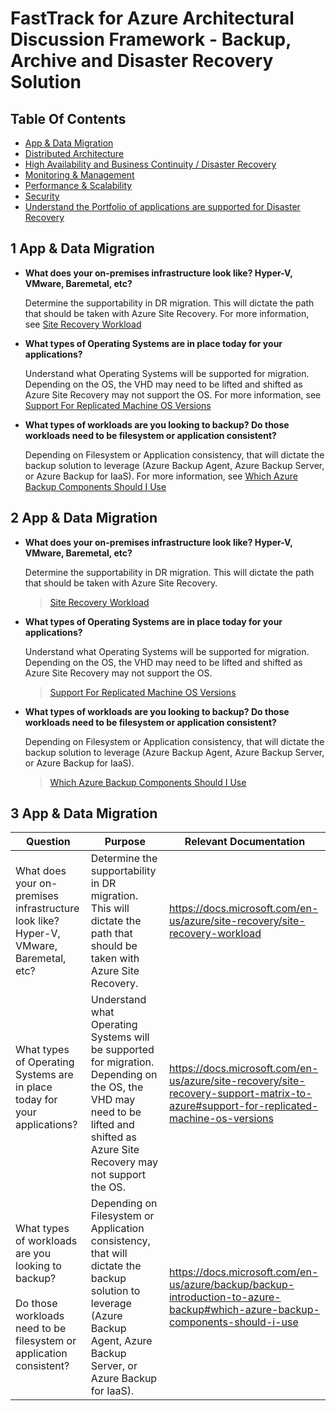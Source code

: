 # FastTrack for Azure Architectural Discussion Framework - Backup, Archive and Disaster Recovery Solution

## Table Of Contents

* [App & Data Migration](#app---data-migration)
* [Distributed Architecture](#distributed-architecture)
* [High Availability and Business Continuity / Disaster Recovery](#high-availability-and-business-continuity---disaster-recovery)
* [Monitoring &amp; Management](#monitoring--amp--management)
* [Performance &amp; Scalability](#performance--amp--scalability)
* [Security](#security)
* [Understand the Portfolio of applications are supported for Disaster Recovery](#understand-the-portfolio-of-applications-are-supported-for-disaster-recovery)

## 1 App & Data Migration   
* **What does your on-premises infrastructure look like? Hyper-V, VMware, Baremetal, etc?**

    Determine the supportability in DR migration. This will dictate the path that should be taken with Azure Site Recovery. For more information, see [Site Recovery Workload](https://docs.microsoft.com/en-us/azure/site-recovery/site-recovery-workload)

* **What types of Operating Systems are in place today for your applications?**

    Understand what Operating Systems will be supported for migration. Depending on the OS, the VHD may need to be lifted and shifted as Azure Site Recovery may not support the OS. For more information, see [Support For Replicated Machine OS Versions](https://docs.microsoft.com/en-us/azure/site-recovery/site-recovery-support-matrix-to-azure#support-for-replicated-machine-os-versions)

* **What types of workloads are you looking to backup? Do those workloads need to be filesystem or application consistent?**

    Depending on Filesystem or Application consistency, that will dictate the backup solution to leverage (Azure Backup Agent, Azure Backup Server, or Azure Backup for IaaS). For more information, see [Which Azure Backup Components Should I Use](https://docs.microsoft.com/en-us/azure/backup/backup-introduction-to-azure-backup#which-azure-backup-components-should-i-use)

## 2 App & Data Migration   
* **What does your on-premises infrastructure look like? Hyper-V, VMware, Baremetal, etc?**

    Determine the supportability in DR migration. This will dictate the path that should be taken with Azure Site Recovery.     
    
    > [Site Recovery Workload](https://docs.microsoft.com/en-us/azure/site-recovery/site-recovery-workload)

* **What types of Operating Systems are in place today for your applications?**

    Understand what Operating Systems will be supported for migration. Depending on the OS, the VHD may need to be lifted and shifted as Azure Site Recovery may not support the OS. 
    
    > [Support For Replicated Machine OS Versions](https://docs.microsoft.com/en-us/azure/site-recovery/site-recovery-support-matrix-to-azure#support-for-replicated-machine-os-versions)

* **What types of workloads are you looking to backup? Do those workloads need to be filesystem or application consistent?**

    Depending on Filesystem or Application consistency, that will dictate the backup solution to leverage (Azure Backup Agent, Azure Backup Server, or Azure Backup for IaaS). 
    
    > [Which Azure Backup Components Should I Use](https://docs.microsoft.com/en-us/azure/backup/backup-introduction-to-azure-backup#which-azure-backup-components-should-i-use)

## 3 App & Data Migration   

| **Question**| **Purpose**| **Relevant Documentation**   |  
|---|---|---|  
| What does your on-premises infrastructure look like? Hyper-V, VMware, Baremetal, etc?| Determine the supportability in DR migration. This will dictate the path that should be taken with Azure Site Recovery.| [https://docs.microsoft.com/en-us/azure/site-recovery/site-recovery-workload ][1]  |  
| What types of Operating Systems are in place today for your applications? &nbsp;| Understand what Operating Systems will be supported for migration. Depending on the OS, the VHD may need to be lifted and shifted as Azure Site Recovery may not support the OS. &nbsp;| [https://docs.microsoft.com/en-us/azure/site-recovery/site-recovery-support-matrix-to-azure#support-for-replicated-machine-os-versions ][2]  |  
| What types of workloads are you looking to backup?<br><br>Do those workloads need to be filesystem or application consistent?| Depending on Filesystem or Application consistency, that will dictate the backup solution to leverage (Azure Backup Agent, Azure Backup Server, or Azure Backup for IaaS).| [https://docs.microsoft.com/en-us/azure/backup/backup-introduction-to-azure-backup#which-azure-backup-components-should-i-use ][3]  |  


[1]: https://docs.microsoft.com/en-us/azure/site-recovery/site-recovery-workload
[2]: https://docs.microsoft.com/en-us/azure/site-recovery/site-recovery-support-matrix-to-azure#support-for-replicated-machine-os-versions
[3]: https://docs.microsoft.com/en-us/azure/backup/backup-introduction-to-azure-backup#which-azure-backup-components-should-i-use